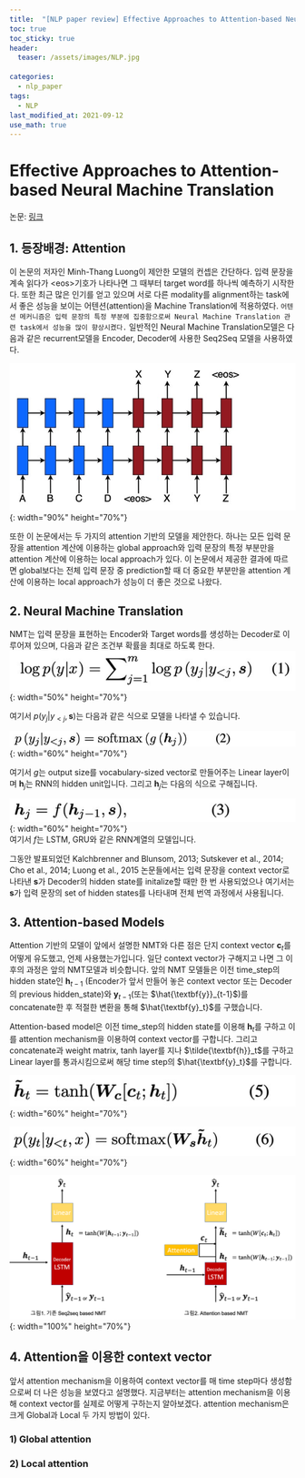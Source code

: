 ```yaml
---
title:  "[NLP paper review] Effective Approaches to Attention-based Neural Machine Translation"
toc: true
toc_sticky: true
header:
  teaser: /assets/images/NLP.jpg

categories:
  - nlp_paper
tags:
  - NLP
last_modified_at: 2021-09-12
use_math: true
---   
```


# Effective Approaches to Attention-based Neural Machine Translation

논문: [링크](https://arxiv.org/pdf/1508.04025.pdf)

## 1. 등장배경: Attention  
 이  논문의 저자인 Minh-Thang Luong이 제안한 모델의 컨셉은 간단하다. 입력 문장을 계속 읽다가 \<eos\>기호가 나타나면 그 때부터 target word를 하나씩 예측하기 시작한다. 또한 최근 많은 인기를 얻고 있으며 서로 다른 modality를 alignment하는 task에서 좋은 성능을  보이는 어텐션(attention)을 Machine Translation에 적용하였다. `어텐션 메커니즘은 입력 문장의 특정 부분에 집중함으로써 Neural Machine Translation 관련 task에서 성능을 많이 향상시켰다.` 일반적인 Neural Machine Translation모델은 다음과 같은 recurrent모델을 Encoder, Decoder에 사용한 Seq2Seq 모델을 사용하였다.  

![](/assets/images/attention_nmt_1.png){: width="90%" height="70%"}  

또한 이 논문에서는 두 가지의 attention 기반의 모델을 제안한다. 하나는 모든 입력 문장을 attention 계산에 이용하는 global approach와 입력 문장의 특정 부분만을 attention 계산에 이용하는 local approach가 있다. 이 논문에서 제공한 결과에 따르면 global보다는 전체 입력 문장 중 prediction할 때 더 중요한 부분만을 attention 계산에 이용하는 local approach가 성능이 더 좋은 것으로 나왔다.  

## 2. Neural Machine Translation  
NMT는 입력 문장을 표현하는 Encoder와 Target words를 생성하는 Decoder로 이루어져 있으며, 다음과 같은 조건부 확률을 최대로 하도록 한다.  
![](/assets/images/attention_nmt_2.png){: width="50%" height="70%"}  

여기서 $p(y_j|y_{<j},  \textbf{s})$는 다음과 같은 식으로 모델을 나타낼 수 있습니다.  

![](/assets/images/attention_nmt_3.png){: width="60%" height="70%"}  

여기서 $g$는 output size를 vocabulary-sized vector로 만들어주는 Linear layer이며 $\textbf{h}_j$는 RNN의 hidden unit입니다. 그리고 $\textbf{h}_j$는 다음의 식으로 구해집니다.  

![](/assets/images/attention_nmt_4.png){: width="60%" height="70%"}  
여기서 $f$는 LSTM, GRU와 같은 RNN계열의 모델입니다.  

그동안 발표되었던 Kalchbrenner and Blunsom, 2013; Sutskever et al., 2014; Cho et al., 2014; Luong et al., 2015 논문들에서는 입력 문장을 context vector로 나타낸 $\textbf{s}$가 Decoder의 hidden state를 initalize할 때만 한 번 사용되었으나 여기서는 $\textbf{s}$가 입력 문장의 set of hidden states를 나타내며 전체 번역 과정에서 사용됩니다.  

## 3. Attention-based Models
Attention 기반의 모델이 앞에서 설명한 NMT와 다른 점은 단지 context vector $\textbf{c}_t$를 어떻게 유도했고, 언제 사용했는가입니다. 일단 context vector가 구해지고 나면 그 이후의 과정은 앞의 NMT모델과 비슷합니다. 앞의 NMT 모델들은 이전 time_step의 hidden state인 $\textbf{h}_{t-1}$ (Encoder가 앞서 만들어 놓은 context vector 또는 Decoder의 previous hidden_state)와 $\textbf{y}_{t-1}$(또는 $\hat{\textbf{y}}_{t-1}$)를 concatenate한 후 적절한 변환을 통해 $\hat{\textbf{y}_t}$를 구했습니다.  

Attention-based model은 이전 time_step의 hidden state를 이용해 $\textbf{h}_t$를 구하고 이를 attention mechanism을 이용하여 context vector를 구합니다. 그리고 concatenate과 weight matrix, tanh layer를 지나 $\tilde{\textbf{h}}_t$를 구하고 Linear layer를 통과시킴으로써 해당 time step의 $\hat{\textbf{y}_t}$를 구합니다.  

![](/assets/images/attention_nmt_6.png){: width="60%" height="70%"} 
  

![](/assets/images/attention_nmt_7.png){: width="60%" height="70%"} 

![](/assets/images/attention_nmt_5.png){: width="100%" height="70%"}  

## 4. Attention을 이용한 context vector
앞서 attention mechanism을 이용하여 context vector를 매 time step마다 생성함으로써 더 나은 성능을 보였다고 설명했다. 지금부터는 attention mechanism을 이용해 context vector를 실제로 어떻게 구하는지 알아보겠다. attention mechanism은 크게 Global과 Local 두 가지 방법이 있다.

### 1) Global attention

### 2) Local attention